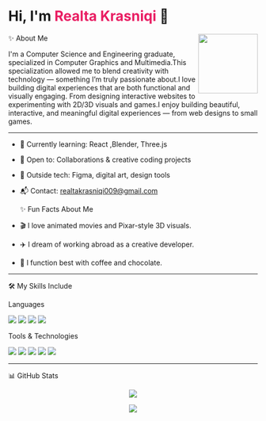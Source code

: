 


<h1>Hi, I'm <span style="color:#e91e63;">Realta Krasniqi</span> 👋</h1>
<img align="right" src="https://i.pinimg.com/originals/82/0d/43/820d430a62d360cf71c4a46f1d305f9c.gif" width="120"/>

✨ About Me

I'm a Computer Science and Engineering graduate, specialized in Computer Graphics and Multimedia.This specialization allowed me to blend creativity with technology — something I’m truly passionate about.I love building digital experiences that are both functional and visually engaging. From designing interactive websites to experimenting with 2D/3D visuals and games.I enjoy building beautiful, interactive, and meaningful digital experiences — from web designs to small games.



---
- 🌱 Currently learning: React ,Blender, Three.js
- 🤝 Open to: Collaborations & creative coding projects
- 🎨 Outside tech: Figma, digital art, design tools
- 📬 Contact: realtakrasniqi009@gmail.com



  ✨ Fun Facts About Me

- 🎬 I love animated movies and Pixar-style 3D visuals.  
- ✈️ I dream of working abroad as a creative developer.  
- 🍫 I function best with coffee and chocolate.


---
🛠 My Skills Include

 Languages
<p>
  <img src="https://img.shields.io/badge/HTML5-E34F26?style=for-the-badge&logo=html5&logoColor=white" />
  <img src="https://img.shields.io/badge/CSS3-1572B6?style=for-the-badge&logo=css3&logoColor=white" />
  <img src="https://img.shields.io/badge/JavaScript-F7DF1E?style=for-the-badge&logo=javascript&logoColor=black" />
  <img src="https://img.shields.io/badge/C%23-239120?style=for-the-badge&logo=c-sharp&logoColor=white" />
</p>

 Tools & Technologies
<p>
  <img src="https://img.shields.io/badge/VS Code-007ACC?style=for-the-badge&logo=visualstudiocode&logoColor=white" />
  <img src="https://img.shields.io/badge/Git-F05032?style=for-the-badge&logo=git&logoColor=white" />
  <img src="https://img.shields.io/badge/GitHub-181717?style=for-the-badge&logo=github&logoColor=white" />
  <img src="https://img.shields.io/badge/Trello-0052CC?style=for-the-badge&logo=trello&logoColor=white" />
  <img src="https://img.shields.io/badge/Notion-000000?style=for-the-badge&logo=notion&logoColor=white" />
</p>





---

📊 GitHub Stats


<p align="center">
  <img src="https://github-readme-stats.vercel.app/api?username=realta-alta&show_icons=true&theme=radical" />
</p>

<p align="center">
  <img src="https://github-readme-streak-stats.herokuapp.com?user=realta-alta&theme=radical&date_format=M%20j%5B%2C%20Y%5D" />
  <br/>

</p>








  


